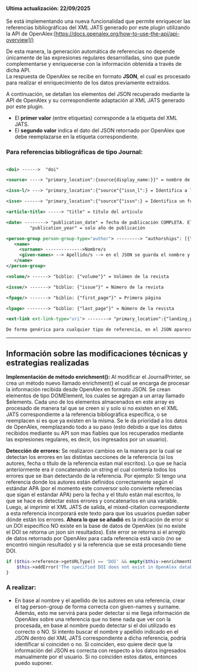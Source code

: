#### Ultima actualización: 22/09/2025

Se está implementando una nueva funcionalidad que permite enriquecer las referencias bibliográficas del XML JATS generado por este plugin utilizando la API de OpenAlex:[https://docs.openalex.org/how-to-use-the-api/api-overview]()

De esta manera, la generación automática de referencias no depende únicamente de las expresiones regulares desarrolladas, sino que puede complementarse y enriquecerse con la información obtenida a través de dicha API.  
La respuesta de OpenAlex se recibe en formato **JSON**, el cual es procesado para realizar el enriquecimiento de los datos previamente extraídos.

A continuación, se detallan los elementos del JSON recuperado mediante la API de OpenAlex y su correspondiente adaptación al XML JATS generado por este plugin.
- El **primer valor** (entre etiquetas) corresponde a la etiqueta del XML JATS.
- El **segundo valor** indica el dato del JSON retornado por OpenAlex que debe reemplazarse en la etiqueta correspondiente.
### Para referencias bibliográficas de tipo Journal:

```xml jats

<doi> ------>  "doi"

<source> ----> "primary_location":{source{display_name:}}" = nombre de la revista

<issn-l/> ---> "primary_location":{"source"{"issn_l":} = Identifica a la revista como conjunto, independientemente del formato

<issn> ------> "primary_location":{"source"{"issn":} = Identifica un formato específico (impreso o electrónico). En el JSON, dentro de este elemento se encuentran los dos ISSN, tanto el ISSN como el ISSN normal

<article-title> -----> "title" = título del artículo

<date> --------> "publication_date" = fecha de publicación COMPLETA. El tag <date> contiene 3 subelementos: day, month y year
		 "publication_year" = solo año de publicación

<person-group person-group-type="author"> ---------> "authorships": [{"author"}] = el "author" del elemento del json definiría que el autor es "autor" y no "editor", por ejemplo.
   <name>	
     <surname> -------------->Nombre/s 
     <given-names> --> Apellido/s --> en el JSON se guarda el nombre y apellido completos en "authorships": [{"author": "display_name"}], no hay distinción entre nombre y apellido
   </name>
</person-group>

<volume/> ------> "biblio: {"volume"}" = Volúmen de la revista

<issue/> -------> "biblio: {"issue"}" = Número de la revista

<fpage/> -------> "biblio: {"first_page"}" = Primera página

<lpage> --------> "biblio: {"last_page"}" = Número de la revista

<ext-link ext-link-type="uri"> --------> "primary_location":{"landing_page_url":}

De forma genérica para cualquier tipo de referencia, en el JSON aparece un elemento "type_crossref", el cual define el tipo de referencia que se va a procesar

```

--- 

## Información sobre las modificaciones técnicas y estrategias realizadas

**Implementación de método enrichment():**
Al modificar el JournalPrinter, se crea un método nuevo llamado enrichment() el cual se encarga de procesar la información recibida desde OpenAlex en formato JSON.
Se crean elementos de tipo DOMElement, los cuales se agregan a un array llamado $elements.
Cada uno de los elementos almacenados en este array es procesado de manera tal que se creen si y solo si no existen en el XML JATS correspondiente a la referencia bibliográfica específica, o se reemplacen si es que ya existen en la misma. Se le da prioridad a los datos de OpenAlex, reemplazando todo a su paso (esto debido a que los datos recibidos mediante su API son mas fiables que los recuperados mediante las expresiones regulares, es decir, los ingresados por un usuario).

**Detección de errores:**
Se realizaron cambios en la manera por la cual se detectan los errores en las distintas secciones de la referencia (si los autores, fecha o título de la referencia estan mal escritos).
Lo que se hacía anteriormente era ir concatenando un string el cual contenía todos los errores que se iban detectando de la referencia. Por ejemplo: Si tengo una referencia donde los autores están definidos correctamente según el estándar APA (por el momento este conversor solo convierte referencias que sigan el estándar APA) pero la fecha y el título están mal escritos, lo que se hace es detectar estos errores y concatenarlos en una variable. Luego, al imprimir el XML JATS de salida, el mixed-citation correspondiente a esta referencia incorporará este texto para que los usuarios puedan saber dónde están los errores.
**Ahora lo que se añadió** es la indicación de error si un DOI específico NO existe en la base de datos de OpenAlex (si no existe el DOI se retorna un json sin resultados). Este error se retorna si el arreglo de datos retornado por OpenAlex para cada referencia está vacío (no se encontró ningún resultado) y si la referencia que se está procesando tiene DOI.

```php
if ($this->reference->getURLType() == 'DOI' && empty($this->enrichmentData)){
	$this->addError('The specified DOI does not exist in OpenAlex database.');
}
```

### A realizar:

- En base al nombre y el apellido de los autores en una referencia, crear el tag person-group de forma correcta con given-names y surname. Además, esto me servirá para poder detectar si me llega información de OpenAlex sobre una referencia que no tiene nada que ver con la procesada, en base al nombre puedo detectar si el doi utilizado es correcto o NO.
  Si intento buscar el nombre y apellido indicado en el JSON dentro del XML JATS correspondiente a dicha referencia, podría identificar si coinciden o no. Si coinciden, eso quiere decir que la información del JSON es correcta con respecto a los datos ingresados manualmente por el usuario. Si no coinciden estos datos, entonces puedo suponer.

